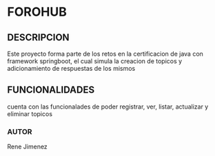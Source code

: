 <h1>FOROHUB</h1>
<h2>DESCRIPCION</h2>
<p>Este proyecto forma parte de los retos en la certificacion de java con framework springboot, el cual simula la creacion de topicos y adicionamiento de respuestas de los mismos</p>
<h2>FUNCIONALIDADES</h2>
<p>cuenta con las funcionalades de poder registrar, ver, listar, actualizar y eliminar topicos</p>
<h3>AUTOR</h3>
<p>Rene Jimenez</p>
